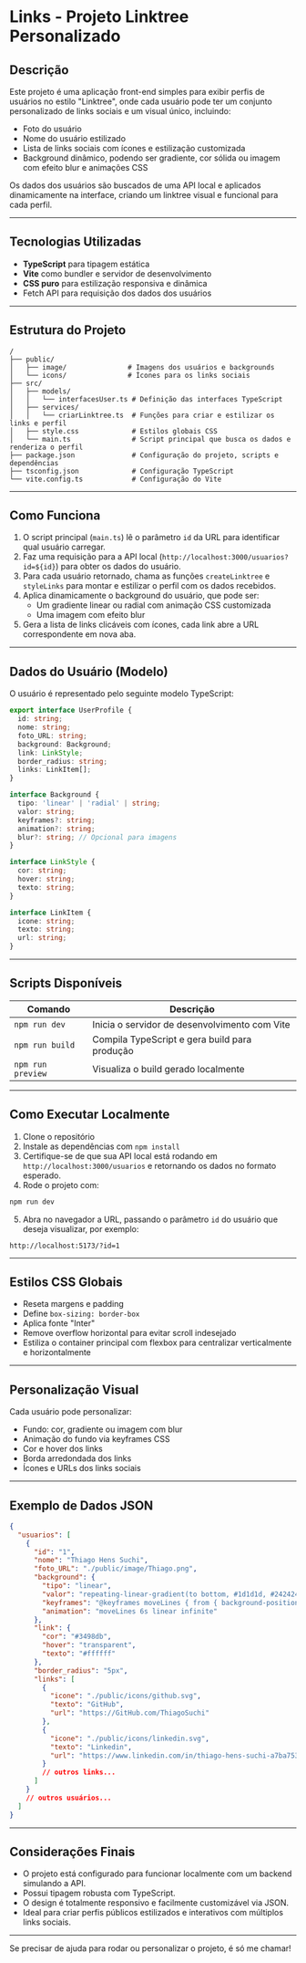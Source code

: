 # Links - Projeto Linktree Personalizado

## Descrição

Este projeto é uma aplicação front-end simples para exibir perfis de usuários no estilo "Linktree", onde cada usuário pode ter um conjunto personalizado de links sociais e um visual único, incluindo:

- Foto do usuário
- Nome do usuário estilizado
- Lista de links sociais com ícones e estilização customizada
- Background dinâmico, podendo ser gradiente, cor sólida ou imagem com efeito blur e animações CSS

Os dados dos usuários são buscados de uma API local e aplicados dinamicamente na interface, criando um linktree visual e funcional para cada perfil.

---

## Tecnologias Utilizadas

- **TypeScript** para tipagem estática
- **Vite** como bundler e servidor de desenvolvimento
- **CSS puro** para estilização responsiva e dinâmica
- Fetch API para requisição dos dados dos usuários

---

## Estrutura do Projeto

```
/
├── public/
│   ├── image/               # Imagens dos usuários e backgrounds
│   └── icons/               # Ícones para os links sociais
├── src/
│   ├── models/
│   │   └── interfacesUser.ts # Definição das interfaces TypeScript
│   ├── services/
│   │   └── criarLinktree.ts  # Funções para criar e estilizar os links e perfil
│   ├── style.css             # Estilos globais CSS
│   └── main.ts               # Script principal que busca os dados e renderiza o perfil
├── package.json              # Configuração do projeto, scripts e dependências
├── tsconfig.json             # Configuração TypeScript
└── vite.config.ts            # Configuração do Vite
```

---

## Como Funciona

1. O script principal (`main.ts`) lê o parâmetro `id` da URL para identificar qual usuário carregar.
2. Faz uma requisição para a API local (`http://localhost:3000/usuarios?id=${id}`) para obter os dados do usuário.
3. Para cada usuário retornado, chama as funções `createLinktree` e `styleLinks` para montar e estilizar o perfil com os dados recebidos.
4. Aplica dinamicamente o background do usuário, que pode ser:
   - Um gradiente linear ou radial com animação CSS customizada
   - Uma imagem com efeito blur
5. Gera a lista de links clicáveis com ícones, cada link abre a URL correspondente em nova aba.

---

## Dados do Usuário (Modelo)

O usuário é representado pelo seguinte modelo TypeScript:

```ts
export interface UserProfile {
  id: string;
  nome: string;
  foto_URL: string;
  background: Background;
  link: LinkStyle;
  border_radius: string;
  links: LinkItem[];
}

interface Background {
  tipo: 'linear' | 'radial' | string;
  valor: string;
  keyframes?: string;
  animation?: string;
  blur?: string; // Opcional para imagens
}

interface LinkStyle {
  cor: string;
  hover: string;
  texto: string;
}

interface LinkItem {
  icone: string;
  texto: string;
  url: string;
}
```

---

## Scripts Disponíveis

| Comando          | Descrição                         |
|------------------|----------------------------------|
| `npm run dev`    | Inicia o servidor de desenvolvimento com Vite |
| `npm run build`  | Compila TypeScript e gera build para produção |
| `npm run preview`| Visualiza o build gerado localmente |

---

## Como Executar Localmente

1. Clone o repositório
2. Instale as dependências com `npm install`
3. Certifique-se de que sua API local está rodando em `http://localhost:3000/usuarios` e retornando os dados no formato esperado.
4. Rode o projeto com:

```bash
npm run dev
```

5. Abra no navegador a URL, passando o parâmetro `id` do usuário que deseja visualizar, por exemplo:

```
http://localhost:5173/?id=1
```

---

## Estilos CSS Globais

- Reseta margens e padding
- Define `box-sizing: border-box`
- Aplica fonte "Inter"
- Remove overflow horizontal para evitar scroll indesejado
- Estiliza o container principal com flexbox para centralizar verticalmente e horizontalmente

---

## Personalização Visual

Cada usuário pode personalizar:

- Fundo: cor, gradiente ou imagem com blur
- Animação do fundo via keyframes CSS
- Cor e hover dos links
- Borda arredondada dos links
- Ícones e URLs dos links sociais

---

## Exemplo de Dados JSON

```json
{
  "usuarios": [
    {
      "id": "1",
      "nome": "Thiago Hens Suchi",
      "foto_URL": "./public/image/Thiago.png",
      "background": {
        "tipo": "linear",
        "valor": "repeating-linear-gradient(to bottom, #1d1d1d, #242424 2px, #111111 2px, #111111 4px)",
        "keyframes": "@keyframes moveLines { from { background-position: 0 0; } to { background-position: 0 100px; } }",
        "animation": "moveLines 6s linear infinite"
      },
      "link": {
        "cor": "#3498db",
        "hover": "transparent",
        "texto": "#ffffff"
      },
      "border_radius": "5px",
      "links": [
        {
          "icone": "./public/icons/github.svg",
          "texto": "GitHub",
          "url": "https://GitHub.com/ThiagoSuchi"
        },
        {
          "icone": "./public/icons/linkedin.svg",
          "texto": "Linkedin",
          "url": "https://www.linkedin.com/in/thiago-hens-suchi-a7ba75305"
        }
        // outros links...
      ]
    }
    // outros usuários...
  ]
}
```

---

## Considerações Finais

- O projeto está configurado para funcionar localmente com um backend simulando a API.
- Possui tipagem robusta com TypeScript.
- O design é totalmente responsivo e facilmente customizável via JSON.
- Ideal para criar perfis públicos estilizados e interativos com múltiplos links sociais.

---

Se precisar de ajuda para rodar ou personalizar o projeto, é só me chamar!

